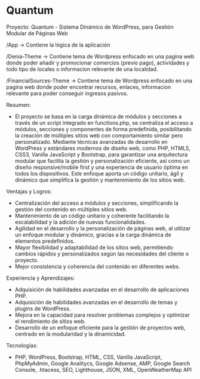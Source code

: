 # Quantum

Proyecto: Quantum - Sistema Dinámico de WordPress, para Gestión Modular de Páginas Web

/App -> Contiene la lógica de la aplicación

/Denia-Theme -> Contiene tema de Wordpress enfocado en una pagina web donde poder añadir y promocionar comercios (previo pago), actividades y todo tipo de locales o informacion relevante de una localidad. 

/FinancialSources-Theme -> Contiene tema de Wordpress enfocado en una pagina web donde poder encontrar recursos, enlaces, informacion relevante para poder conseguir ingresos pasivos.


Resumen:
- El proyecto se basa en la carga dinámica de módulos y secciones a través de un script integrado en functions.php, se centraliza el acceso a módulos, secciones y componentes de forma predefinida, posibilitando la creación de múltiples sitios web con comportamiento similar pero personalizado. Mediante técnicas avanzadas de desarrollo en WordPress y estándares modernos de diseño web, como PHP, HTML5, CSS3, Vanilla JavaScript y Bootstrap, para garantizar una arquitectura modular que facilita la gestión y personalización eficiente, así como un diseño responsive/mobile first y una experiencia de usuario óptima en todos los dispositivos. Este enfoque aporta un código unitario, ágil y dinámico que simplifica la gestión y mantenimiento de los sitios web.

Ventajas y Logros:
- Centralización del acceso a módulos y secciones, simplificando la gestión del contenido en múltiples sitios web.
- Mantenimiento de un código unitario y coherente facilitando la escalabilidad y la adición de nuevas funcionalidades.
- Agilidad en el desarrollo y la personalización de páginas web, al utilizar un enfoque modular y dinámico, gracias a la carga dinámica de elementos predefinidos.
- Mayor flexibilidad y adaptabilidad de los sitios web, permitiendo cambios rápidos y personalizados según las necesidades del cliente o proyecto.
- Mejor consistencia y coherencia del contenido en diferentes webs.

Experiencia y Aprendizajes:
- Adquisición de habilidades avanzadas en el desarrollo de aplicaciones PHP.
- Adquisición de habilidades avanzadas en el desarrollo de temas y plugins de WordPress.
- Mejora en la capacidad para resolver problemas complejos y optimizar el rendimiento de sitios web.
- Desarrollo de un enfoque eficiente para la gestión de proyectos web, centrado en la modularidad y la dinamicidad. 

Tecnologías:
- PHP, WordPress, Bootstrap, HTML, CSS, Vanilla JavaScript, PhpMyAdmin, Google Analitycs, Google Adsense, AMP, Google Search Console, .htacess, SEO, Lighthouse, JSON, XML, OpenWeatherMap API
